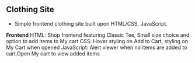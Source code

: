 ## Clothing Site
- Simple frontend clothing site built upon HTML/CSS, JavaScript.

**Frontend**
HTML: Shop frontend featuring Classic Tee, Small size choice and option to add items to My cart
CSS: Hover styling on Add to Cart, styling on My Cart when opened
JavaScript: Alert viewer when no items are added to cart.Open My cart to view added items